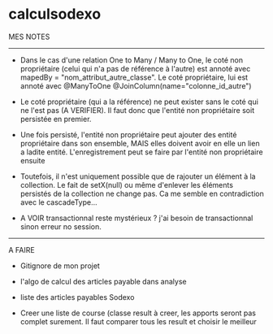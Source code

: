 # calculsodexo

MES NOTES

----------------------------------------------------------------------------------------------------

- Dans le cas d'une relation One to Many / Many to One, le coté non propriétaire (celui qui n'a pas de référence à l'autre) est annoté avec 
mapedBy = "nom_attribut_autre_classe". Le coté propriétaire, lui est annoté avec @ManyToOne @JoinColumn(name="colonne_id_autre")

- Le coté propriétaire (qui a la référence) ne peut exister sans le coté qui ne l'est pas (A VERIFIER). Il faut donc que l'entité non propriétaire soit persistée en 
premier. 

- Une fois persisté, l'entité non propriétaire peut ajouter des entité propriétaire dans son ensemble, MAIS elles doivent avoir en elle un lien a ladite entité. L'enregistrement peut se faire par l'entité non propriétaire ensuite

- Toutefois, il n'est uniquement possible que de rajouter un élément à la collection. Le fait de setX(null) ou même d'enlever les éléments persistés de la collection ne change pas. Ca me semble en contradiction avec le cascadeType...

- A VOIR transactionnal reste mystérieux ? j'ai besoin de transactionnal sinon erreur no session. 

----------------------------------------------------------------------------------------------------

A FAIRE 

- Gitignore de mon projet 

- l'algo de calcul des articles payable dans analyse 

- liste des articles payables Sodexo

- Creer une liste de course (classe result à creer, les apports seront pas complet surement. Il faut comparer tous les result et choisir le meilleur